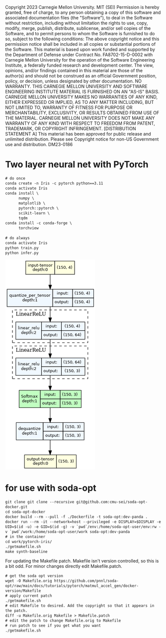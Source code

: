 Copyright 2023 Carnegie Mellon University.
MIT (SEI)
Permission is hereby granted, free of charge, to any person obtaining a
copy of this software and associated documentation files (the "Software"),
to deal in the Software without restriction, including without limitation
the rights to use, copy, modify, merge, publish, distribute, sublicense,
and/or sell copies of the Software, and to permit persons to whom the
Software is furnished to do so, subject to the following conditions:
The above copyright notice and this permission notice shall be included
in all copies or substantial portions of the Software.
This material is based upon work funded and supported by the Department of
Defense under Contract No. FA8702-15-D-0002 with Carnegie Mellon University
for the operation of the Software Engineering Institute, a federally funded
research and development center.
The view, opinions, and/or findings contained in this material are those of
the author(s) and should not be construed as an official Government position,
policy, or decision, unless designated by other documentation.
NO WARRANTY. THIS CARNEGIE MELLON UNIVERSITY AND SOFTWARE ENGINEERING
INSTITUTE MATERIAL IS FURNISHED ON AN "AS-IS" BASIS. CARNEGIE MELLON
UNIVERSITY MAKES NO WARRANTIES OF ANY KIND, EITHER EXPRESSED OR IMPLIED,
AS TO ANY MATTER INCLUDING, BUT NOT LIMITED TO, WARRANTY OF FITNESS FOR
PURPOSE OR MERCHANTABILITY, EXCLUSIVITY, OR RESULTS OBTAINED FROM USE OF THE
MATERIAL. CARNEGIE MELLON UNIVERSITY DOES NOT MAKE ANY WARRANTY OF ANY KIND
WITH RESPECT TO FREEDOM FROM PATENT, TRADEMARK, OR COPYRIGHT INFRINGEMENT.
[DISTRIBUTION STATEMENT A] This material has been approved for public release
and unlimited distribution.  Please see Copyright notice for non-US
Government use and distribution.
DM23-0186


# Two layer neural net with PyTorch

```
# do once
conda create -n Iris -c pytorch python==3.11
conda activate Iris
conda install \
      numpy \
      matplotlib \
      pytorch::pytorch \
      scikit-learn \
      tqdm
conda install -c conda-forge \
      torchview

# do always
conda activate Iris
python train.py
python infer.py
```

![Neural network](./iris.png)

# for use with soda-opt
```
git clone git clone --recursive git@github.com:cmu-sei/soda-opt-docker.git
cd soda-opt-docker
docker build --rm --pull -f ./Dockerfile -t soda-opt:dev-panda .
docker run --rm -it --network=host --privileged -e DISPLAY=$DISPLAY -e UID=$(id -u) -e GID=$(id -g) -v `pwd`/env:/home/soda-opt-user/env:rw -v `pwd`/work:/home/soda-opt-user/work soda-opt:dev-panda
# in the container
cd work/pytorch-iris/
./getmakefile.sh
make synth-baseline
```

For updating the Makefile patch. Makefile isn't version controlled, so this
is a bit odd. For minor changes directly edit Makefile.patch.
```
# get the soda opt version
wget -O Makefile.orig https://github.com/pnnl/soda-opt/raw/main/docs/tutorials/pytorch/matmul_accel_gen/docker-version/Makefile
# apply current patch
./getmakefile.sh
# edit Makefile to desired. Add the copyright so that it appears in the patch.
diff -u Makefile.orig Makefile > Makefile.patch
# edit the patch to change Makefile.orig to Makefile
# run patch to see if you get what you want
./getmakefile.sh
```
